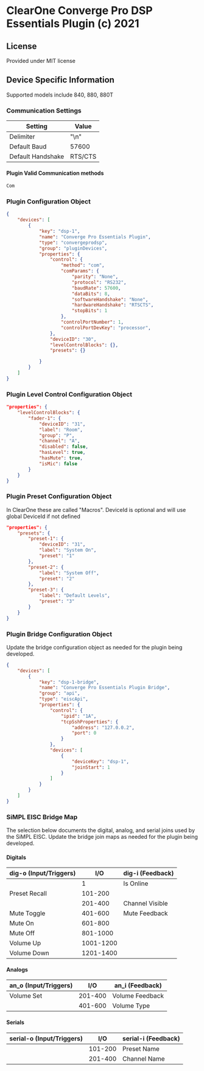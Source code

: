 # ClearOne Converge Pro DSP Essentials Plugin (c) 2021

## License

Provided under MIT license

## Device Specific Information

Supported models include 840, 880, 880T

### Communication Settings

| Setting           | Value       |
|-------------------|-------------|
| Delimiter         | "\n"        |
| Default Baud      | 57600       |
| Default Handshake | RTS/CTS     |


#### Plugin Valid Communication methods

```c#
Com
```

### Plugin Configuration Object

```json
{
	"devices": [
		{
			"key": "dsp-1",
			"name": "Converge Pro Essentials Plugin",
			"type": "convergeprodsp",
			"group": "pluginDevices",
			"properties": {
				"control": {
					"method": "com",
					"comParams": {
						"parity": "None",
						"protocol": "RS232",
						"baudRate": 57600,
						"dataBits": 8,
						"softwareHandshake": "None",
						"hardwareHandshake": "RTSCTS",
						"stopBits": 1
					},
					"controlPortNumber": 1,
					"controlPortDevKey": "processor",
				},
				"deviceID": "30",
				"levelControlBlocks": {},
				"presets": {}

			}
		}		
	]
}
```

### Plugin Level Control Configuration Object

```json
"properties": {
	"levelControlBlocks": {
		"fader-1": {
			"deviceID": "31",
			"label": "Room",
			"group": "P",
			"channel": "A",
			"disabled": false,
			"hasLevel": true,
			"hasMute": true,
			"isMic": false
		}
	}
}
```


### Plugin Preset Configuration Object
In ClearOne these are called "Macros". DeviceId is optional and will use global DeviceId if not defined

```json
"properties": {
	"presets": {
		"preset-1": {
			"deviceID": "31",
			"label": "System On",
			"preset": "1"
		},
		"preset-2": {
			"label": "System Off",
			"preset": "2"
		},
		"preset-3": {
			"label": "Default Levels",
			"preset": "3"
		}
	}
}
```

### Plugin Bridge Configuration Object

Update the bridge configuration object as needed for the plugin being developed.

```json
{
	"devices": [
		{
			"key": "dsp-1-bridge",
			"name": "Converge Pro Essentials Plugin Bridge",
			"group": "api",
			"type": "eiscApi",
			"properties": {
				"control": {
					"ipid": "1A",
					"tcpSshProperties": {
						"address": "127.0.0.2",
						"port": 0
					}
				},
				"devices": [
					{
						"deviceKey": "dsp-1",
						"joinStart": 1
					}
				]
			}
		}
	]
}
```

### SiMPL EISC Bridge Map

The selection below documents the digital, analog, and serial joins used by the SiMPL EISC. Update the bridge join maps as needed for the plugin being developed.

#### Digitals
| dig-o (Input/Triggers)     | I/O       | dig-i (Feedback)    |
|----------------------------|-----------|---------------------|
|                            | 1         | Is Online           |
| Preset Recall              | 101-200   |                     |
|                            | 201-400   | Channel Visible     |
| Mute Toggle                | 401-600   | Mute Feedback       |
| Mute On                    | 601-800   |                     |
| Mute Off                   | 801-1000  |                     |
| Volume Up                  | 1001-1200 |                     |
| Volume Down                | 1201-1400 |                     |

#### Analogs
| an_o (Input/Triggers)      | I/O       | an_i (Feedback)     |
|----------------------------|-----------|---------------------|
| Volume Set                 | 201-400   | Volume Feedback     |
|                            | 401-600   | Volume Type         |

#### Serials
| serial-o (Input/Triggers)  | I/O       | serial-i (Feedback) |
|----------------------------|-----------|---------------------|
|                            | 101-200   | Preset Name         |
|                            | 201-400   | Channel Name        |
